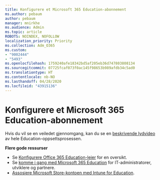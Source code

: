 ```yaml
---
title: Konfigurere et Microsoft 365 Education-abonnement
ms.author: pebaum
author: pebaum
manager: mnirkhe
ms.audience: Admin
ms.topic: article
ROBOTS: NOINDEX, NOFOLLOW
localization_priority: Priority
ms.collection: Adm_O365
ms.custom:
- "9002444"
- "5493"
ms.openlocfilehash: 1759240afe18342bd5af205eb36d747803808134
ms.sourcegitcommit: 07725fcaf073f0ac145f98653b989afdb34c5ad0
ms.translationtype: HT
ms.contentlocale: nb-NO
ms.lasthandoff: 04/28/2020
ms.locfileid: "43915136"
---
```

# <a name="set-up-a-microsoft-365-education-subscription"></a>Konfigurere et Microsoft 365 Education-abonnement

Hvis du vil se en veiledet gjennomgang, kan du se en [beskrivende lydvideo](https://aka.ms/M365EduSetup) av hele Education-oppsettsprosessen.

**Flere gode ressurser**

- Se [Konfigurere Office 365 Education-leier](https://docs.microsoft.com/microsoft-365/education/intune-edu-trial/set-up-office365-edu-tenant) for en oversikt.
- Se [komme i gang med Microsoft 365 Education](https://docs.microsoft.com/education/) for IT-administratorer, utviklere og partnere. 
- [Assosiere Microsoft Store-kontoen med Intune for Education](https://docs.microsoft.com/microsoft-365/education/intune-edu-trial/configure-microsoft-store-for-education). 
